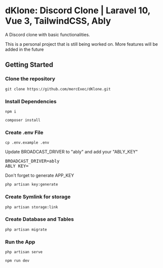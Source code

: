 # dKlone: Discord Clone | Laravel 10, Vue 3, TailwindCSS, Ably
A Discord clone with basic functionalities.

This is a personal project that is still being worked on. More features will be added in the future

## Getting Started
### Clone the repository
`git clone https://github.com/mercExec/dKlone.git`

### Install Dependencies
`npm i`

`composer install`

### Create .env File
`cp .env.example .env`

Update BROADCAST_DRIVER to "ably" and add your "ABLY_KEY" 

<pre>
BROADCAST_DRIVER=ably
ABLY_KEY=
</pre>

Don't forget to generate APP_KEY

`php artisan key:generate`

### Create Symlink for storage
`php artisan storage:link`

### Create Database and Tables
`php artisan migrate`

### Run the App
`php artisan serve`

`npm run dev`
